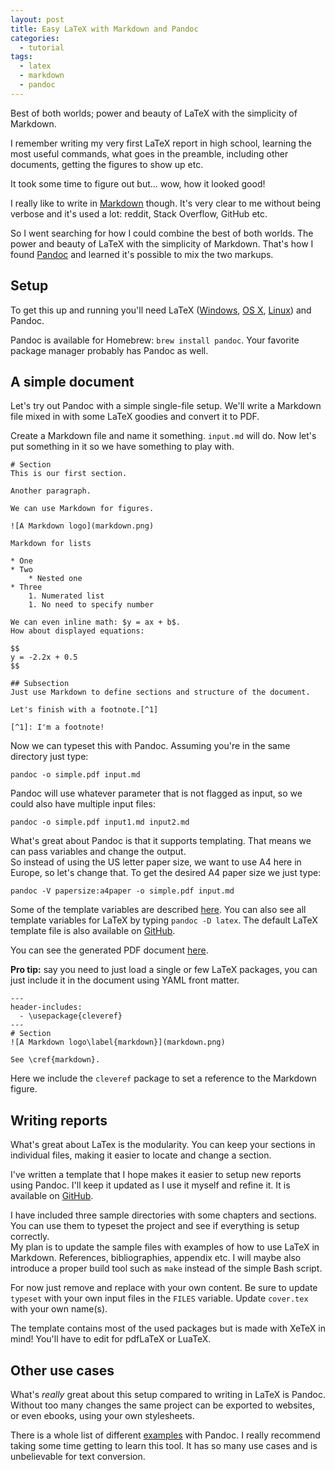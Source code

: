 ```yaml
---
layout: post
title: Easy LaTeX with Markdown and Pandoc
categories:
  - tutorial
tags:
  - latex
  - markdown
  - pandoc
---
```


Best of both worlds; power and beauty of LaTeX with the simplicity of Markdown.

<!--more-->

I remember writing my very first LaTeX report in high school, learning the most
useful commands, what goes in the preamble, including other documents, getting
the figures to show up etc.

It took some time to figure out but... wow, how it looked good!

I really like to write in [Markdown][mark] though. It's very clear to me without
being verbose and it's used a lot: reddit, Stack Overflow, GitHub etc.

So I went searching for how I could combine the best of both worlds. The power
and beauty of LaTeX with the simplicity of Markdown. That's how I found
[Pandoc][pandoc] and learned it's possible to mix the two markups.

## Setup
To get this up and running you'll need LaTeX ([Windows][win], [OS X][osx],
[Linux][linux]) and Pandoc.

Pandoc is available for Homebrew: `brew install pandoc`. Your favorite package
manager probably has Pandoc as well.

## A simple document
Let's try out Pandoc with a simple single-file setup. We'll write a Markdown
file mixed in with some LaTeX goodies and convert it to PDF.

Create a Markdown file and name it something. `input.md` will do. Now let's put
something in it so we have something to play with.

```
# Section
This is our first section.

Another paragraph.

We can use Markdown for figures.

![A Markdown logo](markdown.png)

Markdown for lists

* One
* Two
    * Nested one
* Three
    1. Numerated list
    1. No need to specify number

We can even inline math: $y = ax + b$.  
How about displayed equations:

$$
y = -2.2x + 0.5
$$

## Subsection
Just use Markdown to define sections and structure of the document.

Let's finish with a footnote.[^1]

[^1]: I'm a footnote!
```

Now we can typeset this with Pandoc. Assuming you're in the same directory just
type:

`pandoc -o simple.pdf input.md`

Pandoc will use whatever parameter that is not flagged as input, so we could
also have multiple input files:

`pandoc -o simple.pdf input1.md input2.md`

What's great about Pandoc is that it supports templating. That means we can pass
variables and change the output.  
So instead of using the US letter paper size, we want to use A4 here in Europe,
so let's change that. To get the desired A4 paper size we just type:

`pandoc -V papersize:a4paper -o simple.pdf input.md`

Some of the template variables are described [here][temp]. You can also see all
template variables for LaTeX by typing `pandoc -D latex`. The default LaTeX
template file is also available on [GitHub][ptemp].

You can see the generated PDF document [here][doc].

**Pro tip:** say you need to just load a single or few LaTeX packages, you can
just include it in the document using YAML front matter.

```
---
header-includes:
  - \usepackage{cleveref}
---
# Section
![A Markdown logo\label{markdown}](markdown.png)

See \cref{markdown}.
```

Here we include the `cleveref` package to set a reference to the Markdown
figure.

## Writing reports
What's great about LaTex is the modularity. You can keep your sections in
individual files, making it easier to locate and change a section.

I've written a template that I hope makes it easier to setup new reports using
Pandoc. I'll keep it updated as I use it myself and refine it. It is available
on [GitHub][template].

I have included three sample directories with some chapters and sections. You
can use them to typeset the project and see if everything is setup correctly.  
My plan is to update the sample files with examples of how to use LaTeX in
Markdown. References, bibliographies, appendix etc. I will maybe also introduce
a proper build tool such as `make` instead of the simple Bash script.

For now just remove and replace with your own content. Be sure to update
`typeset` with your own input files in the `FILES` variable. Update `cover.tex`
with your own name(s).

The template contains most of the used packages but is made with XeTeX in mind!
You'll have to edit for pdfLaTeX or LuaTeX.

## Other use cases
What's _really_ great about this setup compared to writing in LaTeX is Pandoc.
Without too many changes the same project can be exported to websites, or even
ebooks, using your own stylesheets.

There is a whole list of different [examples][examples] with Pandoc. I really
recommend taking some time getting to learn this tool. It has so many use cases
and is unbelievable for text conversion.


[pandoc]:   http://pandoc.org/
[mark]:     http://commonmark.org/
[win]:      http://miktex.org/
[osx]:      https://tug.org/mactex/
[linux]:    http://latex-project.org/
[temp]:     http://pandoc.org/demo/example9/templates.html
[ptemp]:    https://github.com/jgm/pandoc-templates/blob/master/default.latex
[doc]:      /examples/simple.pdf
[template]: https://github.com/lauritzsh/pandoc-markdown-template
[examples]: http://pandoc.org/demos.html
